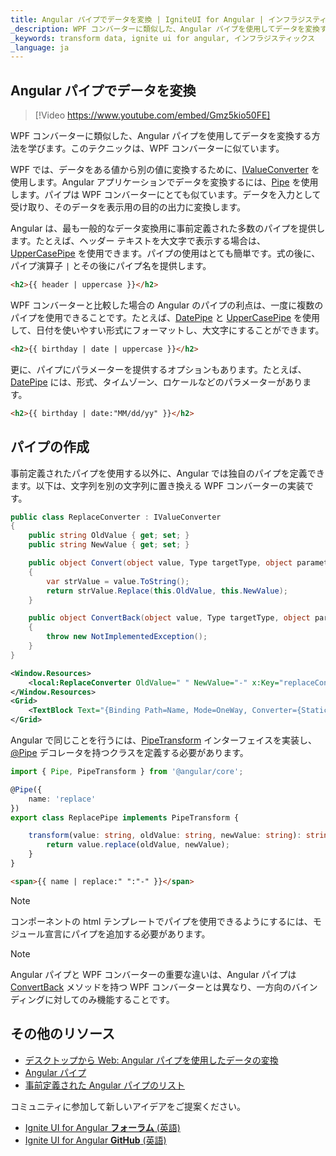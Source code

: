 ```yaml
---
title: Angular パイプでデータを変換 | IgniteUI for Angular | インフラジスティックス
_description: WPF コンバーターに類似した、Angular パイプを使用してデータを変換する方法を学びます。
_keywords: transform data, ignite ui for angular, インフラジスティックス
_language: ja
---
```


## Angular パイプでデータを変換

> [!Video https://www.youtube.com/embed/Gmz5kio50FE]

WPF コンバーターに類似した、Angular パイプを使用してデータを変換する方法を学びます。このテクニックは、WPF コンバーターに似ています。

WPF では、データをある値から別の値に変換するために、[IValueConverter](https://docs.microsoft.com/ja-jp/dotnet/api/system.windows.data.ivalueconverter?view=netframework-4.8) を使用します。Angular アプリケーションでデータを変換するには、[Pipe](https://angular.io/api/core/Pipe) を使用します。パイプは WPF コンバーターにとても似ています。データを入力として受け取り、そのデータを表示用の目的の出力に変換します。

Angular は、最も一般的なデータ変換用に事前定義された多数のパイプを提供します。たとえば、ヘッダー テキストを大文字で表示する場合は、[UpperCasePipe](https://angular.io/api/common/UpperCasePipe) を使用できます。パイプの使用はとても簡単です。式の後に、パイプ演算子 `|` とその後にパイプ名を提供します。

```html
<h2>{{ header | uppercase }}</h2>
```

WPF コンバーターと比較した場合の Angular のパイプの利点は、一度に複数のパイプを使用できることです。たとえば、[DatePipe](https://angular.io/api/common/DatePipe) と [UpperCasePipe](https://angular.io/api/common/UpperCasePipe) を使用して、日付を使いやすい形式にフォーマットし、大文字にすることができます。

```html
<h2>{{ birthday | date | uppercase }}</h2>
```

更に、パイプにパラメーターを提供するオプションもあります。たとえば、[DatePipe](https://angular.io/api/common/DatePipe) には、形式、タイムゾーン、ロケールなどのパラメーターがあります。

```html
<h2>{{ birthday | date:"MM/dd/yy" }}</h2>
```

## パイプの作成

事前定義されたパイプを使用する以外に、Angular では独自のパイプを定義できます。以下は、文字列を別の文字列に置き換える WPF コンバーターの実装です。

```csharp
public class ReplaceConverter : IValueConverter
{
    public string OldValue { get; set; }
    public string NewValue { get; set; }

    public object Convert(object value, Type targetType, object parameter, CultureInfo culture)
    {
        var strValue = value.ToString();
        return strValue.Replace(this.OldValue, this.NewValue);
    }

    public object ConvertBack(object value, Type targetType, object parameter, CultureInfo culture)
    {
        throw new NotImplementedException();
    }
}
```

```xml
<Window.Resources>
    <local:ReplaceConverter OldValue=" " NewValue="-" x:Key="replaceConverter"></local:ReplaceConverter>
</Window.Resources>
<Grid>
    <TextBlock Text="{Binding Path=Name, Mode=OneWay, Converter={StaticResource replaceConverter}}"></TextBlock>
</Grid>
```

Angular で同じことを行うには、[PipeTransform](https://angular.io/api/core/PipeTransform) インターフェイスを実装し、[@Pipe](https://angular.io/api/core/Pipe) デコレータを持つクラスを定義する必要があります。

```typescript
import { Pipe, PipeTransform } from '@angular/core';

@Pipe({
    name: 'replace'
})
export class ReplacePipe implements PipeTransform {

    transform(value: string, oldValue: string, newValue: string): string {
        return value.replace(oldValue, newValue);
    }
}
```

```html
<span>{{ name | replace:" ":"-" }}</span>
```
> [!NOTE]
> コンポーネントの html テンプレートでパイプを使用できるようにするには、モジュール宣言にパイプを追加する必要があります。

> [!NOTE]
> Angular パイプと WPF コンバーターの重要な違いは、Angular パイプは [ConvertBack](https://docs.microsoft.com/ja-jp/dotnet/api/system.windows.data.ivalueconverter.convertback?view=netframework-4.8) メソッドを持つ WPF コンバーターとは異なり、一方向のバインディングに対してのみ機能することです。

## その他のリソース
* [デスクトップから Web: Angular パイプを使用したデータの変換](https://www.youtube.com/watch?v=Gmz5kio50FE&list=PLG8rj6Rr0BU-AqcJMuwggKy0GMIkjkt3j&index=9)
* [Angular パイプ](https://angular.io/guide/pipes)
* [事前定義された Angular パイプのリスト](https://angular.io/api?type=pipe)

<div class="divider--half"></div>
コミュニティに参加して新しいアイデアをご提案ください。

* [Ignite UI for Angular **フォーラム** (英語)](https://www.infragistics.com/community/forums/f/ignite-ui-for-angular)
* [Ignite UI for Angular **GitHub** (英語)](https://github.com/IgniteUI/igniteui-angular)